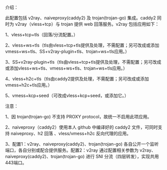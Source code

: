 介绍：

此配置包括 v2ray、naiveproxy(caddy2) 及 trojan(trojan-go) 集成。caddy2 同时为 v2ray（vless+tcp）与 trojan 提供 web 回落服务。v2ray 包括应用如下：

1、vless+tcp+tls（回落/分流配置。）

2、vless+ws+tls（tls由vless+tcp+tls提供及处理，不需配置；另可改成或添加vmess+ws+tls、SS+v2ray-plugin+tls、trojan+ws+tls应用。）

3、SS+v2ray-plugin+tls（tls由vless+tcp+tls提供及处理，不需配置；另可改成或添加vless+ws+tls、vmess+ws+tls、trojan+ws+tls应用。）

4、vless+h2c+tls（tls由caddy2提供及处理，不需配置；另可改成或添加vmess+h2c+tls应用。）

5、vmess+kcp+seed（可改成vless+kcp+seed，或添加它。）

注意：

1、因 trojan(trojan-go) 不支持 PROXY protocol，故统一不启用此项应用。

2、naiveproxy（caddy2）使用本人 github 中编译好的 caddy2 文件，可同时支持 naiveproxy、h2 回落 、vless/vmess+h2c 反向代理的应用。

3、配置1：v2ray、naiveproxy(caddy2)、trojan(trojan-go) 各自公开一个监听端口，各自分别或配合提供服务。配置2：v2ray 通过配置相关参数为 v2ray、naiveproxy(caddy2)、trojan(trojan-go) 进行 SNI 分流（四层转发），实现共用443端口。
